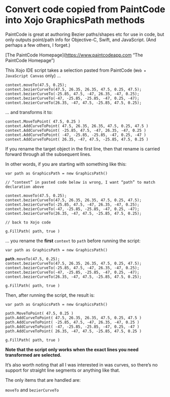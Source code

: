 # Convert code copied from PaintCode into Xojo GraphicsPath methods

PaintCode is great at authoring Bezier paths/shapes etc for use in code, but only outputs point/path info for Objective-C, Swift, and JavaScript. (And perhaps a few others, I forget.)

[The PaintCode Homepage](https://www.paintcodeapp.com “The PaintCode Homepage”)

This Xojo IDE script takes a selection pasted from PaintCode (`Web ▸ JavaScript Canvas` only) ...

```
context.moveTo(47.5, 0.25);
context.bezierCurveTo(47.5, 26.35, 26.35, 47.5, 0.25, 47.5);
context.bezierCurveTo(-25.85, 47.5, -47, 26.35, -47, 0.25);
context.bezierCurveTo(-47, -25.85, -25.85, -47, 0.25, -47);
context.bezierCurveTo(26.35, -47, 47.5, -25.85, 47.5, 0.25);
```

... and transforms it to:

```
context.MoveToPoint( 47.5, 0.25 )
context.AddCurveToPoint( 47.5, 26.35, 26.35, 47.5, 0.25, 47.5 )
context.AddCurveToPoint( -25.85, 47.5, -47, 26.35, -47, 0.25 )
context.AddCurveToPoint( -47, -25.85, -25.85, -47, 0.25, -47 )
context.AddCurveToPoint( 26.35, -47, 47.5, -25.85, 47.5, 0.25 )
```

If you rename the target object in the first line, then that rename is carried forward through all the subsequent lines.

In other words, if you are starting with something like this:

```
var path as GraphicsPath = new GraphicsPath()

// “context” in pasted code below is wrong, I want “path” to match declaration above

context.moveTo(47.5, 0.25);
context.bezierCurveTo(47.5, 26.35, 26.35, 47.5, 0.25, 47.5);
context.bezierCurveTo(-25.85, 47.5, -47, 26.35, -47, 0.25);
context.bezierCurveTo(-47, -25.85, -25.85, -47, 0.25, -47);
context.bezierCurveTo(26.35, -47, 47.5, -25.85, 47.5, 0.25);

// back to Xojo code

g.FillPath( path, true )
```

... you rename the **first** `context` to `path` before running the script:

<pre><code>var path as GraphicsPath = new GraphicsPath()

<b style=“font-weight:900”>path</b>.moveTo(47.5, 0.25);
context.bezierCurveTo(47.5, 26.35, 26.35, 47.5, 0.25, 47.5);
context.bezierCurveTo(-25.85, 47.5, -47, 26.35, -47, 0.25);
context.bezierCurveTo(-47, -25.85, -25.85, -47, 0.25, -47);
context.bezierCurveTo(26.35, -47, 47.5, -25.85, 47.5, 0.25);

g.FillPath( path, true )
</code></pre>

Then, after running the script, the result is:

```
var path as GraphicsPath = new GraphicsPath()

path.MoveToPoint( 47.5, 0.25 )
path.AddCurveToPoint( 47.5, 26.35, 26.35, 47.5, 0.25, 47.5 )
path.AddCurveToPoint( -25.85, 47.5, -47, 26.35, -47, 0.25 )
path.AddCurveToPoint( -47, -25.85, -25.85, -47, 0.25, -47 )
path.AddCurveToPoint( 26.35, -47, 47.5, -25.85, 47.5, 0.25 )

g.FillPath( path, true )
```

**Note that the script only works when the exact lines you need transformed are selected.**

It’s also worth noting that all I was interested in was curves, so there’s no support for straight line segments or anything like that.

The only items that are handled are:

`moveTo` and `bezierCurveTo`

